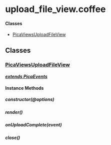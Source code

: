 # upload\_file\_view.coffee

#### Classes
  
* [PicaViewsUploadFileView](#PicaViewsUploadFileView)
  






## Classes
  
### <a name="PicaViewsUploadFileView">[PicaViewsUploadFileView](PicaViewsUploadFileView)</a>
    
      
#### *[extends PicaEvents](#PicaEvents)*
      
    
    
    
    
#### Instance Methods
      
##### <a name="constructor">constructor(@options)</a>

      
##### <a name="render">render()</a>

      
##### <a name="onUploadComplete">onUploadComplete(event)</a>

      
##### <a name="close">close()</a>

      
    
    
  



